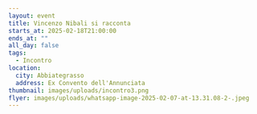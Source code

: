 ```yaml
---
layout: event
title: Vincenzo Nibali si racconta
starts_at: 2025-02-18T21:00:00
ends_at: ""
all_day: false
tags:
  - Incontro
location:
  city: Abbiategrasso
  address: Ex Convento dell'Annunciata
thumbnail: images/uploads/incontro3.png
flyer: images/uploads/whatsapp-image-2025-02-07-at-13.31.08-2-.jpeg
---
```


